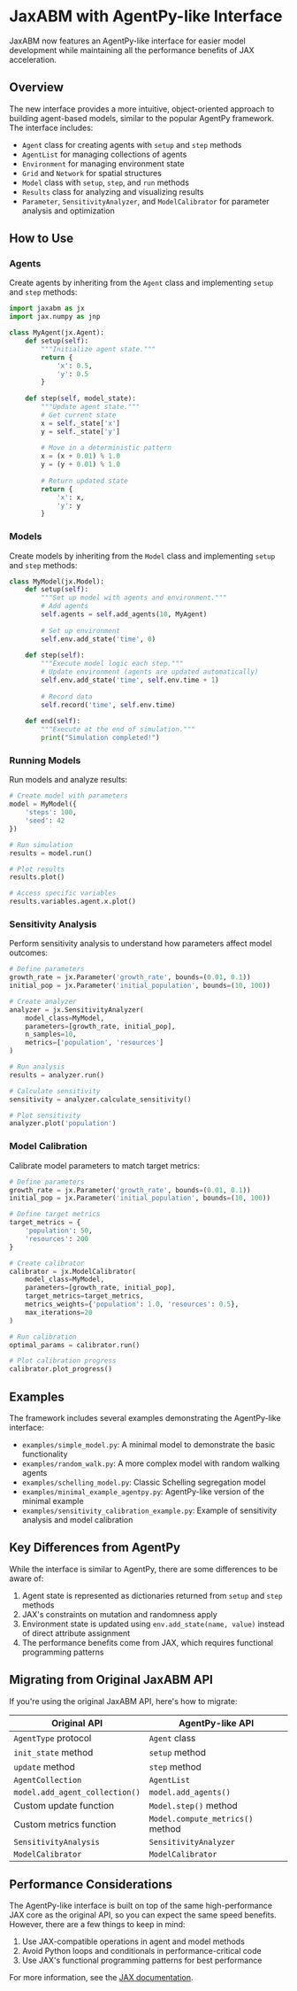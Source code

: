 # JaxABM with AgentPy-like Interface

JaxABM now features an AgentPy-like interface for easier model development while maintaining all the performance benefits of JAX acceleration.

## Overview

The new interface provides a more intuitive, object-oriented approach to building agent-based models, similar to the popular AgentPy framework. The interface includes:

- `Agent` class for creating agents with `setup` and `step` methods
- `AgentList` for managing collections of agents
- `Environment` for managing environment state
- `Grid` and `Network` for spatial structures
- `Model` class with `setup`, `step`, and `run` methods
- `Results` class for analyzing and visualizing results
- `Parameter`, `SensitivityAnalyzer`, and `ModelCalibrator` for parameter analysis and optimization

## How to Use

### Agents

Create agents by inheriting from the `Agent` class and implementing `setup` and `step` methods:

```python
import jaxabm as jx
import jax.numpy as jnp

class MyAgent(jx.Agent):
    def setup(self):
        """Initialize agent state."""
        return {
            'x': 0.5,
            'y': 0.5
        }
    
    def step(self, model_state):
        """Update agent state."""
        # Get current state
        x = self._state['x']
        y = self._state['y']
        
        # Move in a deterministic pattern
        x = (x + 0.01) % 1.0
        y = (y + 0.01) % 1.0
        
        # Return updated state
        return {
            'x': x,
            'y': y
        }
```

### Models

Create models by inheriting from the `Model` class and implementing `setup` and `step` methods:

```python
class MyModel(jx.Model):
    def setup(self):
        """Set up model with agents and environment."""
        # Add agents
        self.agents = self.add_agents(10, MyAgent)
        
        # Set up environment
        self.env.add_state('time', 0)
    
    def step(self):
        """Execute model logic each step."""
        # Update environment (agents are updated automatically)
        self.env.add_state('time', self.env.time + 1)
        
        # Record data
        self.record('time', self.env.time)
    
    def end(self):
        """Execute at the end of simulation."""
        print("Simulation completed!")
```

### Running Models

Run models and analyze results:

```python
# Create model with parameters
model = MyModel({
    'steps': 100,
    'seed': 42
})

# Run simulation
results = model.run()

# Plot results
results.plot()

# Access specific variables
results.variables.agent.x.plot()
```

### Sensitivity Analysis

Perform sensitivity analysis to understand how parameters affect model outcomes:

```python
# Define parameters
growth_rate = jx.Parameter('growth_rate', bounds=(0.01, 0.1))
initial_pop = jx.Parameter('initial_population', bounds=(10, 100))

# Create analyzer
analyzer = jx.SensitivityAnalyzer(
    model_class=MyModel,
    parameters=[growth_rate, initial_pop],
    n_samples=10,
    metrics=['population', 'resources']
)

# Run analysis
results = analyzer.run()

# Calculate sensitivity
sensitivity = analyzer.calculate_sensitivity()

# Plot sensitivity
analyzer.plot('population')
```

### Model Calibration

Calibrate model parameters to match target metrics:

```python
# Define parameters
growth_rate = jx.Parameter('growth_rate', bounds=(0.01, 0.1))
initial_pop = jx.Parameter('initial_population', bounds=(10, 100))

# Define target metrics
target_metrics = {
    'population': 50,
    'resources': 200
}

# Create calibrator
calibrator = jx.ModelCalibrator(
    model_class=MyModel,
    parameters=[growth_rate, initial_pop],
    target_metrics=target_metrics,
    metrics_weights={'population': 1.0, 'resources': 0.5},
    max_iterations=20
)

# Run calibration
optimal_params = calibrator.run()

# Plot calibration progress
calibrator.plot_progress()
```

## Examples

The framework includes several examples demonstrating the AgentPy-like interface:

- `examples/simple_model.py`: A minimal model to demonstrate the basic functionality
- `examples/random_walk.py`: A more complex model with random walking agents
- `examples/schelling_model.py`: Classic Schelling segregation model
- `examples/minimal_example_agentpy.py`: AgentPy-like version of the minimal example
- `examples/sensitivity_calibration_example.py`: Example of sensitivity analysis and model calibration

## Key Differences from AgentPy

While the interface is similar to AgentPy, there are some differences to be aware of:

1. Agent state is represented as dictionaries returned from `setup` and `step` methods
2. JAX's constraints on mutation and randomness apply
3. Environment state is updated using `env.add_state(name, value)` instead of direct attribute assignment
4. The performance benefits come from JAX, which requires functional programming patterns

## Migrating from Original JaxABM API

If you're using the original JaxABM API, here's how to migrate:

| Original API | AgentPy-like API |
|--------------|------------------|
| `AgentType` protocol | `Agent` class |
| `init_state` method | `setup` method |
| `update` method | `step` method |
| `AgentCollection` | `AgentList` |
| `model.add_agent_collection()` | `model.add_agents()` |
| Custom update function | `Model.step()` method |
| Custom metrics function | `Model.compute_metrics()` method |
| `SensitivityAnalysis` | `SensitivityAnalyzer` |
| `ModelCalibrator` | `ModelCalibrator` |

## Performance Considerations

The AgentPy-like interface is built on top of the same high-performance JAX core as the original API, so you can expect the same speed benefits. However, there are a few things to keep in mind:

1. Use JAX-compatible operations in agent and model methods
2. Avoid Python loops and conditionals in performance-critical code
3. Use JAX's functional programming patterns for best performance

For more information, see the [JAX documentation](https://jax.readthedocs.io/).